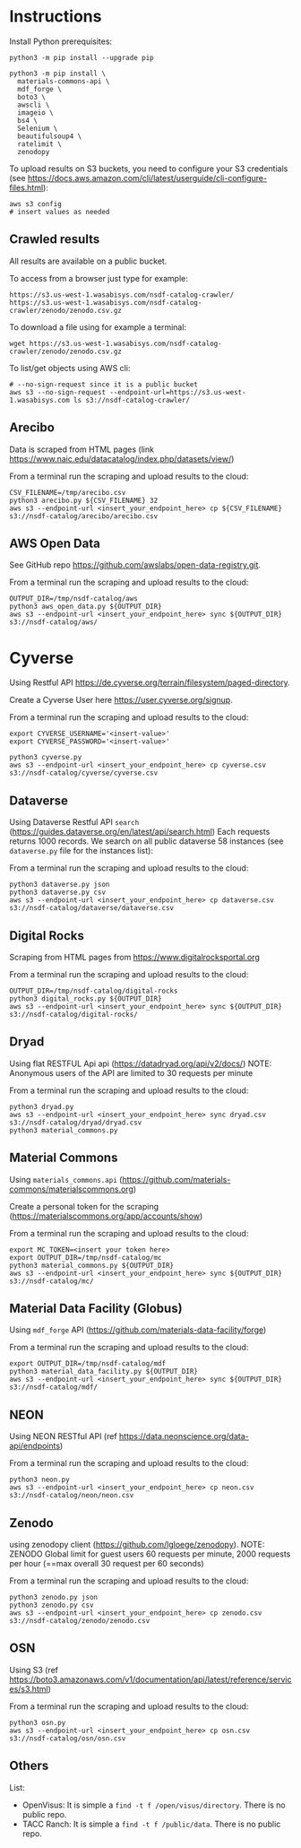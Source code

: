 # Instructions

Install Python prerequisites:

```
python3 -m pip install --upgrade pip

python3 -m pip install \
  materials-commons-api \
  mdf_forge \
  boto3 \
  awscli \
  imageio \
  bs4 \
  Selenium \
  beautifulsoup4 \
  ratelimit \
  zenodopy
```

To upload results on S3 buckets, you need to configure your S3 credentials (see https://docs.aws.amazon.com/cli/latest/userguide/cli-configure-files.html):

```
aws s3 config
# insert values as needed
```

## Crawled results

All results are available on a public bucket.

To access from a browser just type for example:

```
https://s3.us-west-1.wasabisys.com/nsdf-catalog-crawler/
https://s3.us-west-1.wasabisys.com/nsdf-catalog-crawler/zenodo/zenodo.csv.gz
```

To download a file using for example a terminal:

```
wget https://s3.us-west-1.wasabisys.com/nsdf-catalog-crawler/zenodo/zenodo.csv.gz
```

To list/get objects using AWS cli:

```
# --no-sign-request since it is a public bucket
aws s3 --no-sign-request --endpoint-url=https://s3.us-west-1.wasabisys.com ls s3://nsdf-catalog-crawler/
```

## Arecibo

Data is scraped from HTML pages (link https://www.naic.edu/datacatalog/index.php/datasets/view/)

From a terminal run the scraping and upload results to the cloud:

```
CSV_FILENAME=/tmp/arecibo.csv
python3 arecibo.py ${CSV_FILENAME} 32
aws s3 --endpoint-url <insert_your_endpoint_here> cp ${CSV_FILENAME} s3://nsdf-catalog/arecibo/arecibo.csv
```

## AWS Open Data

See GitHub repo https://github.com/awslabs/open-data-registry.git.

From a terminal run the scraping and upload results to the cloud:

```
OUTPUT_DIR=/tmp/nsdf-catalog/aws
python3 aws_open_data.py ${OUTPUT_DIR}
aws s3 --endpoint-url <insert_your_endpoint_here> sync ${OUTPUT_DIR} s3://nsdf-catalog/aws/
```

# Cyverse

Using Restful API https://de.cyverse.org/terrain/filesystem/paged-directory.

Create a Cyverse User here https://user.cyverse.org/signup.

From a terminal run the scraping and upload results to the cloud:

```
export CYVERSE_USERNAME='<insert-value>'
export CYVERSE_PASSWORD='<insert-value>'

python3 cyverse.py
aws s3 --endpoint-url <insert_your_endpoint_here> cp cyverse.csv s3://nsdf-catalog/cyverse/cyverse.csv
```

## Dataverse

Using Dataverse Restful API `search` (https://guides.dataverse.org/en/latest/api/search.html)
Each requests returns 1000 records.
We search on all public dataverse 58 instances (see `dataverse.py` file for the instances list):

From a terminal run the scraping and upload results to the cloud:

```
python3 dataverse.py json
python3 dataverse.py csv
aws s3 --endpoint-url <insert_your_endpoint_here> cp dataverse.csv s3://nsdf-catalog/dataverse/dataverse.csv
```

## Digital Rocks

Scraping from HTML pages from https://www.digitalrocksportal.org

From a terminal run the scraping and upload results to the cloud:

```
OUTPUT_DIR=/tmp/nsdf-catalog/digital-rocks
python3 digital_rocks.py ${OUTPUT_DIR}
aws s3 --endpoint-url <insert_your_endpoint_here> sync ${OUTPUT_DIR} s3://nsdf-catalog/digital-rocks/
```

## Dryad

Using flat RESTFUL Api api (https://datadryad.org/api/v2/docs/)
NOTE: Anonymous users of the API are limited to 30 requests per minute

From a terminal run the scraping and upload results to the cloud:

```
python3 dryad.py
aws s3 --endpoint-url <insert_your_endpoint_here> sync dryad.csv s3://nsdf-catalog/dryad/dryad.csv
python3 material_commons.py
```

## Material Commons

Using `materials_commons.api` (https://github.com/materials-commons/materialscommons.org)

Create a personal token for the scraping (https://materialscommons.org/app/accounts/show)

From a terminal run the scraping and upload results to the cloud:

```
export MC_TOKEN=<insert your token here>
export OUTPUT_DIR=/tmp/nsdf-catalog/mc
python3 material_commons.py ${OUTPUT_DIR}
aws s3 --endpoint-url <insert_your_endpoint_here> sync ${OUTPUT_DIR} s3://nsdf-catalog/mc/
```

## Material Data Facility (Globus)

Using `mdf_forge` API (https://github.com/materials-data-facility/forge)

From a terminal run the scraping and upload results to the cloud:

```
export OUTPUT_DIR=/tmp/nsdf-catalog/mdf
python3 material_data_facility.py ${OUTPUT_DIR}
aws s3 --endpoint-url <insert_your_endpoint_here> sync ${OUTPUT_DIR} s3://nsdf-catalog/mdf/
```

## NEON

Using NEON RESTful API (ref https://data.neonscience.org/data-api/endpoints)

From a terminal run the scraping and upload results to the cloud:

```
python3 neon.py
aws s3 --endpoint-url <insert_your_endpoint_here> cp neon.csv s3://nsdf-catalog/neon/neon.csv
```

## Zenodo

using zenodopy client (https://github.com/lgloege/zenodopy).
NOTE: ZENODO Global limit for guest users 60 requests per minute, 2000 requests per hour (==max overall 30 request per 60 seconds)

From a terminal run the scraping and upload results to the cloud:

```
python3 zenodo.py json
python3 zenodo.py csv
aws s3 --endpoint-url <insert_your_endpoint_here> cp zenodo.csv s3://nsdf-catalog/zenodo/zenodo.csv
```

## OSN

Using S3 (ref https://boto3.amazonaws.com/v1/documentation/api/latest/reference/services/s3.html)

From a terminal run the scraping and upload results to the cloud:

```
python3 osn.py
aws s3 --endpoint-url <insert_your_endpoint_here> cp osn.csv s3://nsdf-catalog/osn/osn.csv
```

## Others

List:

- OpenVisus: It is simple a `find -t f /open/visus/directory`. There is no public repo.
- TACC Ranch: It is simple a `find -t f /public/data`. There is no public repo.
